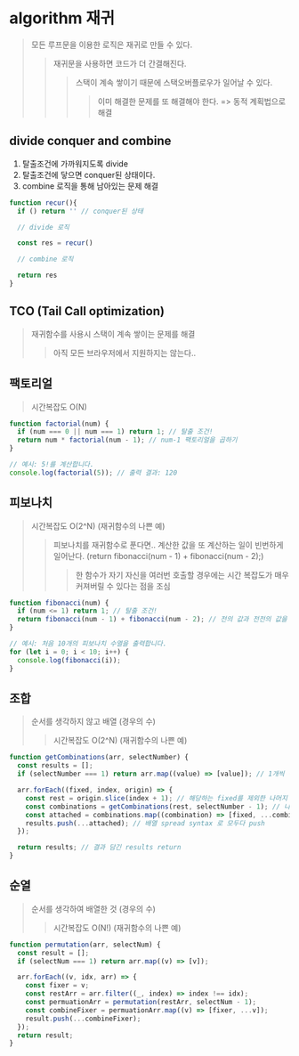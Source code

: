 # algorithm 재귀

> 모든 루프문을 이용한 로직은 재귀로 만들 수 있다.
>
> > 재귀문을 사용하면 코드가 더 간결해진다.
> >
> > > 스택이 계속 쌓이기 때문에 스택오버플로우가 일어날 수 있다.
> > >
> > > > 이미 해결한 문제를 또 해결해야 한다. => 동적 계획법으로 해결

## divide conquer and combine

1. 탈출조건에 가까워지도록 divide
2. 탈출조건에 닿으면 conquer된 상태이다.
3. combine 로직을 통해 남아있는 문제 해결

```js
function recur(){
  if () return '' // conquer된 상태

  // divide 로직

  const res = recur()

  // combine 로직

  return res
}
```

## TCO (Tail Call optimization)

> 재귀함수를 사용시 스택이 계속 쌓이는 문제를 해결
>
> > 아직 모든 브라우저에서 지원하지는 않는다..

## 팩토리얼

> 시간복잡도 O(N)

```js
function factorial(num) {
  if (num === 0 || num === 1) return 1; // 탈출 조건!
  return num * factorial(num - 1); // num-1 팩토리얼을 곱하기
}

// 예시: 5!를 계산합니다.
console.log(factorial(5)); // 출력 결과: 120
```

## 피보나치

> 시간복잡도 O(2^N) (재귀함수의 나쁜 예)
>
> > 피보나치를 재귀함수로 푼다면.. 계산한 값을 또 계산하는 일이 빈번하게 일어난다. (return fibonacci(num - 1) + fibonacci(num - 2);)
> >
> > > 한 함수가 자기 자신을 여러번 호출할 경우에는 시간 복잡도가 매우 커져버릴 수 있다는 점을 조심

```js
function fibonacci(num) {
  if (num <= 1) return 1; // 탈출 조건!
  return fibonacci(num - 1) + fibonacci(num - 2); // 전의 값과 전전의 값을 더한 값 반환
}

// 예시: 처음 10개의 피보나치 수열을 출력합니다.
for (let i = 0; i < 10; i++) {
  console.log(fibonacci(i));
}
```

## 조합

> 순서를 생각하지 않고 배열 (경우의 수)
>
> > 시간복잡도 O(2^N) (재귀함수의 나쁜 예)

```js
function getCombinations(arr, selectNumber) {
  const results = [];
  if (selectNumber === 1) return arr.map((value) => [value]); // 1개씩 택할 때, 바로 모든 배열의 원소 return

  arr.forEach((fixed, index, origin) => {
    const rest = origin.slice(index + 1); // 해당하는 fixed를 제외한 나머지 뒤
    const combinations = getCombinations(rest, selectNumber - 1); // 나머지에 대해서 조합을 구한다.
    const attached = combinations.map((combination) => [fixed, ...combination]); //  돌아온 조합에 떼 놓은(fixed) 값 붙이기
    results.push(...attached); // 배열 spread syntax 로 모두다 push
  });

  return results; // 결과 담긴 results return
}
```

## 순열

> 순서를 생각하여 배열한 것 (경우의 수)
>
> > 시간복잡도 O(N!) (재귀함수의 나쁜 예)

```js
function permutation(arr, selectNum) {
  const result = [];
  if (selectNum === 1) return arr.map((v) => [v]);

  arr.forEach((v, idx, arr) => {
    const fixer = v;
    const restArr = arr.filter((_, index) => index !== idx);
    const permuationArr = permutation(restArr, selectNum - 1);
    const combineFixer = permuationArr.map((v) => [fixer, ...v]);
    result.push(...combineFixer);
  });
  return result;
}
```
